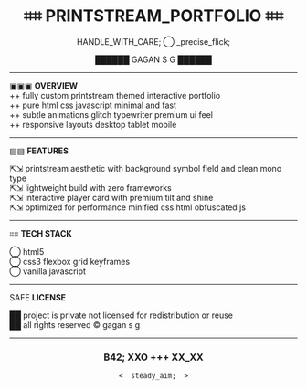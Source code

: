 <div align="center">

# ⌗⌗  PRINTSTREAM_PORTFOLIO  ⌗⌗  
HANDLE_WITH_CARE;  ◯  _precise_flick;  

██████  GAGAN S G  ██████  

</div>

---

▣▣▣  **OVERVIEW**  
++ fully custom printstream themed interactive portfolio  
++ pure html css javascript  minimal and fast  
++ subtle animations  glitch  typewriter  premium ui feel  
++ responsive layouts  desktop tablet mobile  

---

▤▤  **FEATURES**  

⇱⇲ printstream aesthetic with background symbol field and clean mono type  
⇱⇲ lightweight build with zero frameworks  
⇱⇲ interactive player card with premium tilt and shine  
⇱⇲ optimized for performance  minified css  html  obfuscated js  

---

⌗⌗  **TECH STACK**  

◯ html5  
◯ css3  flexbox  grid  keyframes  
◯ vanilla javascript  

---

SAFE  **LICENSE**  

██ project is private  not licensed for redistribution or reuse  
██ all rights reserved  © gagan s g  

---

<div align="center">

### B42;  XXO  +++  XX_XX  
`<  steady_aim;  >`

</div>
